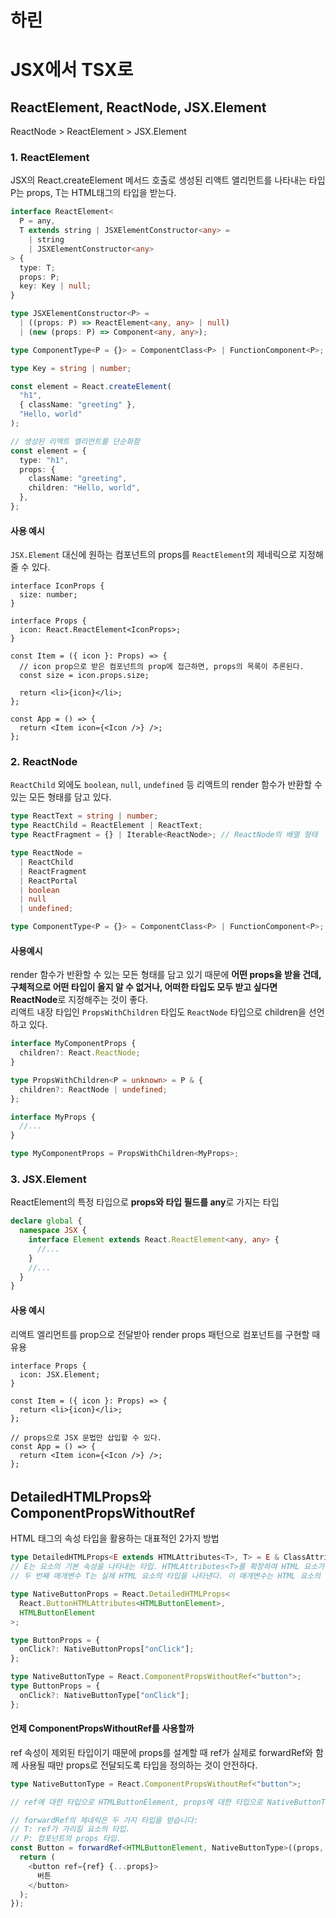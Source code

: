 # 하린

# JSX에서 TSX로

## ReactElement, ReactNode, JSX.Element

ReactNode > ReactElement > JSX.Element

### 1. ReactElement

JSX의 React.createElement 메서드 호출로 생성된 리액트 앨리먼트를 나타내는 타입
P는 props, T는 HTML태그의 타입을 받는다.

```ts
interface ReactElement<
  P = any,
  T extends string | JSXElementConstructor<any> =
    | string
    | JSXElementConstructor<any>
> {
  type: T;
  props: P;
  key: Key | null;
}

type JSXElementConstructor<P> =
  | ((props: P) => ReactElement<any, any> | null)
  | (new (props: P) => Component<any, any>);

type ComponentType<P = {}> = ComponentClass<P> | FunctionComponent<P>;

type Key = string | number;
```

```ts
const element = React.createElement(
  "h1",
  { className: "greeting" },
  "Hello, world"
);

// 생성된 리액트 엘리먼트를 단순화함
const element = {
  type: "h1",
  props: {
    className: "greeting",
    children: "Hello, world",
  },
};
```

#### 사용 예시

`JSX.Element` 대신에 원하는 컴포넌트의 props를 `ReactElement`의 제네릭으로 지정해 줄 수 있다.

```tsx
interface IconProps {
  size: number;
}

interface Props {
  icon: React.ReactElement<IconProps>;
}

const Item = ({ icon }: Props) => {
  // icon prop으로 받은 컴포넌트의 prop에 접근하면, props의 목록이 추론된다.
  const size = icon.props.size;

  return <li>{icon}</li>;
};

const App = () => {
  return <Item icon={<Icon />} />;
};
```

### 2. ReactNode

`ReactChild` 외에도 `boolean`, `null`, `undefined` 등 리액트의 render 함수가 반환할 수 있는 모든 형태를 담고 있다.

```ts
type ReactText = string | number;
type ReactChild = ReactElement | ReactText;
type ReactFragment = {} | Iterable<ReactNode>; // ReactNode의 배열 형태

type ReactNode =
  | ReactChild
  | ReactFragment
  | ReactPortal
  | boolean
  | null
  | undefined;

type ComponentType<P = {}> = ComponentClass<P> | FunctionComponent<P>;
```

#### 사용예시

render 함수가 반환할 수 있는 모든 형태를 담고 있기 때문에 **어떤 props을 받을 건데, 구체적으로 어떤 타입이 올지 알 수 없거나, 어떠한 타입도 모두 받고 싶다면 ReactNode**로 지정해주는 것이 좋다.</br>
리액트 내장 타입인 `PropsWithChildren` 타입도 `ReactNode` 타입으로 children을 선언하고 있다.

```ts
interface MyComponentProps {
  children?: React.ReactNode;
}

type PropsWithChildren<P = unknown> = P & {
  children?: ReactNode | undefined;
};

interface MyProps {
  //...
}

type MyComponentProps = PropsWithChildren<MyProps>;
```

### 3. JSX.Element

ReactElement의 특정 타입으로 **props와 타입 필드를 any**로 가지는 타입

```ts
declare global {
  namespace JSX {
    interface Element extends React.ReactElement<any, any> {
      //...
    }
    //...
  }
}
```

#### 사용 예시

리액트 엘리먼트를 prop으로 전달받아 render props 패턴으로 컴포넌트를 구현할 때 유용</br>

```tsx
interface Props {
  icon: JSX.Element;
}

const Item = ({ icon }: Props) => {
  return <li>{icon}</li>;
};

// props으로 JSX 문법만 삽입할 수 있다.
const App = () => {
  return <Item icon={<Icon />} />;
};
```

## DetailedHTMLProps와 ComponentPropsWithoutRef

HTML 태그의 속성 타입을 활용하는 대표적인 2가지 방법<br/>

```ts
type DetailedHTMLProps<E extends HTMLAttributes<T>, T> = E & ClassAttributes<T>;
// E는 요소의 기본 속성을 나타내는 타입. HTMLAttributes<T>를 확장하여 HTML 요소가 가질 수 있는 일반적인 속성들을 포함한다. 이 매개변수를 통해 해당 HTML 요소가 어떤 속성들을 가질 수 있는지를 정의한다.
// 두 번째 매개변수 T는 실제 HTML 요소의 타입을 나타낸다. 이 매개변수는 HTML 요소의 타입을 지정하여, 어떤 요소의 속성을 다루고 있는지를 명확하게 한다.

type NativeButtonProps = React.DetailedHTMLProps<
  React.ButtonHTMLAttributes<HTMLButtonElement>,
  HTMLButtonElement
>;

type ButtonProps = {
  onClick?: NativeButtonProps["onClick"];
};
```

```ts
type NativeButtonType = React.ComponentPropsWithoutRef<"button">;
type ButtonProps = {
  onClick?: NativeButtonType["onClick"];
};
```

#### 언제 ComponentPropsWithoutRef를 사용할까

ref 속성이 제외된 타입이기 때문에 props를 설계할 때 ref가 실제로 forwardRef와 함께 사용될 때만 props로 전달되도록 타입을 정의하는 것이 안전하다.

```ts
type NativeButtonType = React.ComponentPropsWithoutRef<"button">;

// ref에 대한 타입으로 HTMLButtonElement, props에 대한 타입으로 NativeButtonType을 정의

// forwardRef의 제네릭은 두 가지 타입을 받습니다:
// T: ref가 가리킬 요소의 타입.
// P: 컴포넌트의 props 타입.
const Button = forwardRef<HTMLButtonElement, NativeButtonType>((props, ref) => {
  return (
    <button ref={ref} {...props}>
      버튼
    </button>
  );
});
```
